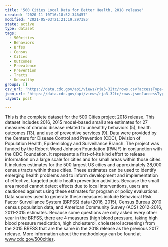```yaml
---
title: '500 Cities Local Data for Better Health, 2018 release'
created: '2020-11-10T16:18:52.346457'
modified: '2021-05-03T21:21:19.297385'
state: active
type: dataset
tags:
  - 500cities
  - Behaviors
  - Brfss
  - Census
  - Cities
  - Outcomes
  - Prevalence
  - Prevention
  - Tracts
  - Unhealthy
groups: []
csv_url: 'https://data.cdc.gov/api/views/rja3-32tc/rows.csv?accessType=DOWNLOAD'
json_url: 'https://data.cdc.gov/api/views/rja3-32tc/rows.json?accessType=DOWNLOAD'
layout: post

---
```

This is the complete dataset for the 500 Cities project 2018 release. This dataset includes 2016, 2015 model-based small area estimates for 27 measures of chronic disease related to unhealthy behaviors (5), health outcomes (13), and use of preventive services (9). Data were provided by the Centers for Disease Control and Prevention (CDC), Division of Population Health, Epidemiology and Surveillance Branch. The project was funded by the Robert Wood Johnson Foundation (RWJF) in conjunction with the CDC Foundation. It represents a first-of-its kind effort to release information on a large scale for cities and for small areas within those cities. It includes estimates for the 500 largest US cities and approximately 28,000 census tracts within these cities. These estimates can be used to identify emerging health problems and to inform development and implementation of effective, targeted public health prevention activities. Because the small area model cannot detect effects due to local interventions, users are cautioned against using these estimates for program or policy evaluations. Data sources used to generate these measures include Behavioral Risk Factor Surveillance System (BRFSS) data (2016, 2015), Census Bureau 2010 census population data, and American Community Survey (ACS) 2012-2016, 2011-2015 estimates. Because some questions are only asked every other year in the BRFSS, there are 4 measures (high blood pressure, taking high blood pressure medication, high cholesterol, cholesterol screening) from the 2015 BRFSS that are the same in the 2018 release as the previous 2017 release. More information about the methodology can be found at www.cdc.gov/500cities.
